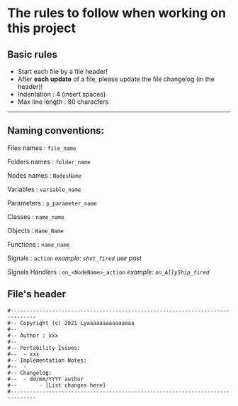 # The rules to follow when working on this project

## Basic rules


- Start each file by a file header!
- After **each update** of a file, please update the file changelog (in the header)!
- Indentation     : 4 (insert spaces)
- Max line length : 80 characters

---

## Naming conventions:

Files names   : `file_name`

Folders names : `folder_name`

Nodes names   : `NodesName`

Variables     : `variable_name`

Parameters    : `p_parameter_name`

Classes       : `name_name`

Objects       : `Name_Name`

Functions     : `name_name`

Signals       : `action` *example: `shot_fired` use past*

Signals Handlers : `on_<NodeName>_action` *example: `on_AllyShip_fired`*

## File's header

```
#------------------------------------------------------------------------------
#-- Copyright (c) 2021 Lyaaaaaaaaaaaaaaa
#--
#-- Author : xxx
#--
#-- Portability Issues:
#--  - xxx
#-- Implementation Notes:
#--  - 
#-- Changelog:
#--  - dd/mm/YYYY author
#--       - [List changes here]
#------------------------------------------------------------------------------
```

